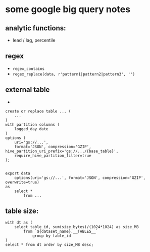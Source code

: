 # some google big query notes

## analytic functions:
* lead / lag, percentile

## regex
* `regex_contains`
* `regex_replace(data, r'pattern1|pattern2|pattern3', '')`

## external table
*
```
create or replace table ... (
    ...
)
with partition columns (
    logged_day date
)
options (
    uri='gs://...',
    format='JSON', compression='GZIP', hive_partition_uri_prefix='gs://.../{base_table}',
    require_hive_partition_filter=true
);


export data
    options(uri='gs://...', format='JSON', compression='GZIP', overwrite=true)
as
    select *
        from ...
```

## table size:
```
with dt as (
    select table_id, sum(size_bytes)/(1024*1024) as size_MB
        from `${dataset_name}.__TABLES__`
            group by table_id
)
select * from dt order by size_MB desc;
```